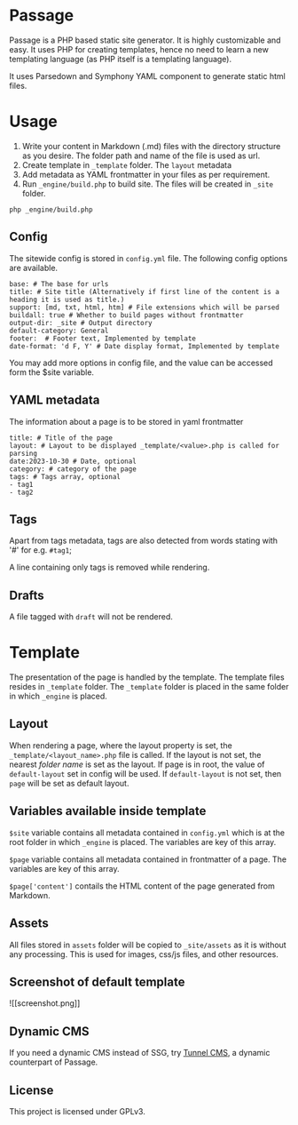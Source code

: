 # Passage

Passage is a PHP based static site generator. It is highly customizable and easy. It uses PHP for creating templates, hence no need to learn a new templating language (as PHP itself is a templating language).

It uses Parsedown and Symphony YAML component to generate static html files.

# Usage
1. Write your content in Markdown (.md) files with the directory structure as you desire. The folder path and name of the file is used as url.
2. Create template in `_template` folder. The `layout` metadata
3. Add metadata as YAML frontmatter in your files as per requirement.
4. Run `_engine/build.php` to build site. The files will be created in `_site` folder.

```
php _engine/build.php
```

## Config

The sitewide config is stored in `config.yml` file. The following config options are available.
```
base: # The base for urls
title: # Site title (Alternatively if first line of the content is a heading it is used as title.)
support: [md, txt, html, htm] # File extensions which will be parsed
buildall: true # Whether to build pages without frontmatter
output-dir: _site # Output directory
default-category: General 
footer:  # Footer text, Implemented by template
date-format: 'd F, Y' # Date display format, Implemented by template
```

You may add more options in config file, and the value can be accessed form the $site variable.

## YAML metadata

The information about a page is to be stored in yaml frontmatter

```
title: # Title of the page
layout: # Layout to be displayed _template/<value>.php is called for parsing
date:2023-10-30 # Date, optional
category: # category of the page
tags: # Tags array, optional
- tag1
- tag2
```

## Tags

Apart from tags metadata, tags are also detected from words stating with '#' for e.g. `#tag1`;

A line containing only tags is removed while rendering.

## Drafts

A file tagged with `draft` will not be rendered.

# Template

The presentation of the page is handled by the template. The template files resides in `_template` folder. The `_template` folder is placed in the same folder in which `_engine` is placed.

## Layout

When rendering a page, where the layout property is set, the `_template/<layout_name>.php` file is called.  If the layout is not set, the nearest *folder name* is set as the layout. If page is in root, the value of `default-layout` set in config will be used. If `default-layout` is not set, then `page` will be set as default layout.

## Variables available inside template
`$site` variable contains all metadata contained in `config.yml` which is at the root folder in which `_engine` is placed. The variables are key of this array.

`$page` variable contains all metadata contained in frontmatter of a page. The variables are key of this array.

`$page['content']` contails the HTML content of the page generated from Markdown.

## Assets

All files stored in `assets` folder will be copied to `_site/assets` as it is without any processing. This is used for images, css/js files, and other resources.

## Screenshot of default template

![[screenshot.png]]

## Dynamic CMS

If you need a dynamic CMS instead of SSG, try [Tunnel CMS](https://reactivematter.github.io/tunnelcms/), a dynamic counterpart of Passage.

## License

This project is licensed under GPLv3.